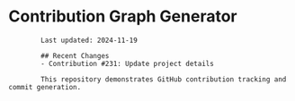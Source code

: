 # Contribution Graph Generator
            
            Last updated: 2024-11-19
            
            ## Recent Changes
            - Contribution #231: Update project details
            
            This repository demonstrates GitHub contribution tracking and commit generation.
        